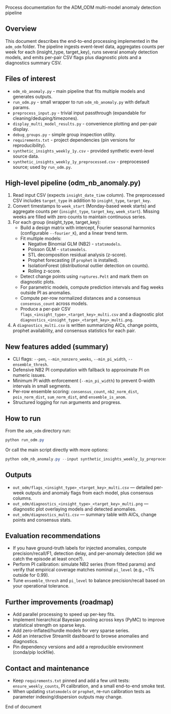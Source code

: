 Process documentation for the ADM_ODM multi-model anomaly detection pipeline

Overview
--------
This document describes the end-to-end processing implemented in the `adm_odm` folder. The pipeline ingests event-level data, aggregates counts per week for each (insight_type, target_key), runs several anomaly detection models, and emits per-pair CSV flags plus diagnostic plots and a diagnostics summary CSV.

Files of interest
-----------------
- `odm_nb_anomaly.py` - main pipeline that fits multiple models and generates outputs.
- `run_odm.py` - small wrapper to run `odm_nb_anomaly.py` with default params.
- `preprocess_input.py` - trivial input passthrough (expandable for cleaning/deduping/timezones).
- `display_multi_model_results.py` - convenience plotting and per-pair display.
- `debug_groups.py` - simple group inspection utility.
- `requirements.txt` - project dependencies (pin versions for reproducibility).
- `synthetic_insights_weekly_1y.csv` - provided synthetic event-level source data.
- `synthetic_insights_weekly_1y_preprocessed.csv` - preprocessed source; used by `run_odm.py`.

High-level pipeline (odm_nb_anomaly.py)
--------------------------------------
1. Read input CSV (expects `insight_date_time` column). The preprocessed CSV includes `target_type` in addition to `insight_type`, `target_key`.
2. Convert timestamps to `week_start` (Monday-based week starts) and aggregate counts per (`insight_type`, `target_key`, `week_start`). Missing weeks are filled with zero counts to maintain continuous series.
3. For each group (insight_type, target_key):
   - Build a design matrix with intercept, Fourier seasonal harmonics (configurable `--fourier_K`), and a linear trend term.
   - Fit multiple models:
     - Negative Binomial GLM (NB2) - `statsmodels`.
     - Poisson GLM - `statsmodels`.
     - STL decomposition residual analysis (z-score).
     - Prophet forecasting (if `prophet` is installed).
     - IsolationForest (distributional outlier detection on counts).
     - Rolling z-score.
   - Detect change points using `ruptures.Pelt` and mark them on diagnostic plots.
   - For parametric models, compute prediction intervals and flag weeks outside PI as anomalies.
   - Compute per-row normalized distances and a consensus `consensus_count` across models.
   - Produce a per-pair CSV `flags_<insight_type>_<target_key>_multi.csv` and a diagnostic plot `diagnostics_<insight_type>_<target_key>_multi.png`.
4. A `diagnostics_multi.csv` is written summarizing AICs, change points, prophet availability, and consensus statistics for each pair.

New features added (summary)
---------------------------
- CLI flags: `--pen`, `--min_nonzero_weeks`, `--min_pi_width`, `--ensemble_thresh`.
- Defensive NB2 PI computation with fallback to approximate PI on numeric issues.
- Minimum PI width enforcement (`--min_pi_width`) to prevent 0-width intervals in small segments.
- Per-row ensemble scoring: `consensus_count`, `nb2_norm_dist`, `pois_norm_dist`, `sum_norm_dist`, and `ensemble_is_anom`.
- Structured logging for run arguments and progress.

How to run
----------
From the `adm_odm` directory run:

```powershell
python run_odm.py
```

Or call the main script directly with more options:

```powershell
python odm_nb_anomaly.py --input synthetic_insights_weekly_1y_preprocessed.csv --outdir out_odm --fourier_K 1 --pi_level 0.99 --pen 10 --min_nonzero_weeks 4 --min_pi_width 0.5 --ensemble_thresh 2
```

Outputs
-------
- `out_odm/flags_<insight_type>_<target_key>_multi.csv` — detailed per-week outputs and anomaly flags from each model, plus consensus columns.
- `out_odm/diagnostics_<insight_type>_<target_key>_multi.png` — diagnostic plot overlaying models and detected anomalies.
- `out_odm/diagnostics_multi.csv` — summary table with AICs, change points and consensus stats.

Evaluation recommendations
--------------------------
- If you have ground-truth labels for injected anomalies, compute precision/recall/F1, detection delay, and per-anomaly detection (did we catch the episode at least once?).
- Perform PI calibration: simulate NB2 series (from fitted params) and verify that empirical coverage matches nominal `pi_level` (e.g., ~1% outside for 0.99).
- Tune `ensemble_thresh` and `pi_level` to balance precision/recall based on your operational tolerance.

Further improvements (roadmap)
------------------------------
- Add parallel processing to speed up per-key fits.
- Implement hierarchical Bayesian pooling across keys (PyMC) to improve statistical strength on sparse keys.
- Add zero-inflated/hurdle models for very sparse series.
- Add an interactive Streamlit dashboard to browse anomalies and diagnostics.
- Pin dependency versions and add a reproducible environment (conda/pip lockfile).

Contact and maintenance
------------------------
- Keep `requirements.txt` pinned and add a few unit tests: `ensure_weekly_counts`, PI calibration, and a small end-to-end smoke test.  
- When updating `statsmodels` or `prophet`, re-run calibration tests as parameter indexing/dispersion outputs may change.

End of document
